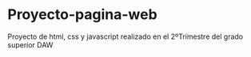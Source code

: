 # Proyecto-pagina-web
Proyecto de html, css y javascript realizado en el 2ºTrimestre del grado superior DAW
